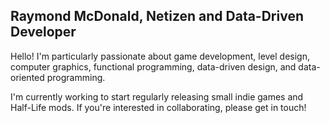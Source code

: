 ## Raymond McDonald, Netizen and Data-Driven Developer

Hello! I'm particularly passionate about game development, level design, computer graphics, functional programming, data-driven design, and data-oriented programming.

I'm currently working to start regularly releasing small indie games and Half-Life mods. If you're interested in collaborating, please get in touch!

<!--
**raymondmcdonaldnet/raymondmcdonaldnet** is a ✨ _special_ ✨ repository because its `README.md` (this file) appears on your GitHub profile.

Here are some ideas to get you started:

- 🔭 I’m currently working on ...
- 🌱 I’m currently learning ...
- 👯 I’m looking to collaborate on ...
- 🤔 I’m looking for help with ...
- 💬 Ask me about ...
- 📫 How to reach me: ...
- ⚡ Fun fact: ...
-->
